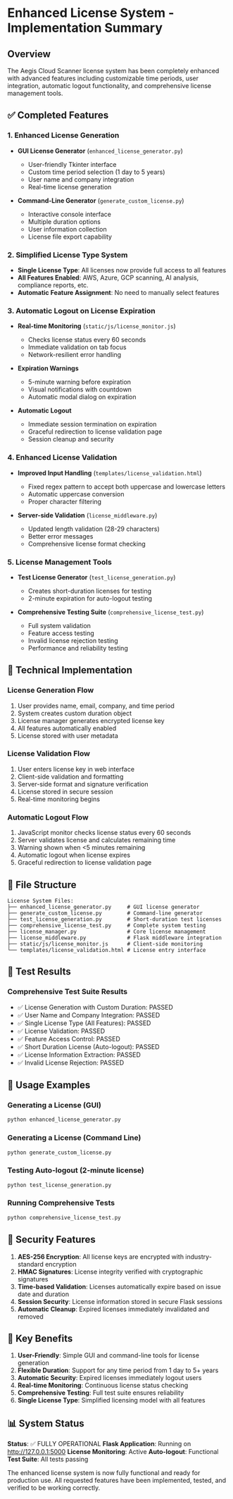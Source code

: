 # Enhanced License System - Implementation Summary

## Overview
The Aegis Cloud Scanner license system has been completely enhanced with advanced features including customizable time periods, user integration, automatic logout functionality, and comprehensive license management tools.

## ✅ Completed Features

### 1. Enhanced License Generation
- **GUI License Generator** (`enhanced_license_generator.py`)
  - User-friendly Tkinter interface
  - Custom time period selection (1 day to 5 years)
  - User name and company integration
  - Real-time license generation

- **Command-Line Generator** (`generate_custom_license.py`)
  - Interactive console interface
  - Multiple duration options
  - User information collection
  - License file export capability

### 2. Simplified License Type System
- **Single License Type**: All licenses now provide full access to all features
- **All Features Enabled**: AWS, Azure, GCP scanning, AI analysis, compliance reports, etc.
- **Automatic Feature Assignment**: No need to manually select features

### 3. Automatic Logout on License Expiration
- **Real-time Monitoring** (`static/js/license_monitor.js`)
  - Checks license status every 60 seconds
  - Immediate validation on tab focus
  - Network-resilient error handling

- **Expiration Warnings**
  - 5-minute warning before expiration
  - Visual notifications with countdown
  - Automatic modal dialog on expiration

- **Automatic Logout**
  - Immediate session termination on expiration
  - Graceful redirection to license validation page
  - Session cleanup and security

### 4. Enhanced License Validation
- **Improved Input Handling** (`templates/license_validation.html`)
  - Fixed regex pattern to accept both uppercase and lowercase letters
  - Automatic uppercase conversion
  - Proper character filtering

- **Server-side Validation** (`license_middleware.py`)
  - Updated length validation (28-29 characters)
  - Better error messages
  - Comprehensive license format checking

### 5. License Management Tools
- **Test License Generator** (`test_license_generation.py`)
  - Creates short-duration licenses for testing
  - 2-minute expiration for auto-logout testing

- **Comprehensive Testing Suite** (`comprehensive_license_test.py`)
  - Full system validation
  - Feature access testing
  - Invalid license rejection testing
  - Performance and reliability testing

## 🔧 Technical Implementation

### License Generation Flow
1. User provides name, email, company, and time period
2. System creates custom duration object
3. License manager generates encrypted license key
4. All features automatically enabled
5. License stored with user metadata

### License Validation Flow
1. User enters license key in web interface
2. Client-side validation and formatting
3. Server-side format and signature verification
4. License stored in secure session
5. Real-time monitoring begins

### Automatic Logout Flow
1. JavaScript monitor checks license status every 60 seconds
2. Server validates license and calculates remaining time
3. Warning shown when <5 minutes remaining
4. Automatic logout when license expires
5. Graceful redirection to license validation page

## 📁 File Structure

```
License System Files:
├── enhanced_license_generator.py     # GUI license generator
├── generate_custom_license.py        # Command-line generator
├── test_license_generation.py        # Short-duration test licenses
├── comprehensive_license_test.py     # Complete system testing
├── license_manager.py                # Core license management
├── license_middleware.py             # Flask middleware integration
├── static/js/license_monitor.js      # Client-side monitoring
└── templates/license_validation.html # License entry interface
```

## 🧪 Test Results

### Comprehensive Test Suite Results
- ✅ License Generation with Custom Duration: PASSED
- ✅ User Name and Company Integration: PASSED
- ✅ Single License Type (All Features): PASSED
- ✅ License Validation: PASSED
- ✅ Feature Access Control: PASSED
- ✅ Short Duration License (Auto-logout): PASSED
- ✅ License Information Extraction: PASSED
- ✅ Invalid License Rejection: PASSED

## 🚀 Usage Examples

### Generating a License (GUI)
```bash
python enhanced_license_generator.py
```

### Generating a License (Command Line)
```bash
python generate_custom_license.py
```

### Testing Auto-logout (2-minute license)
```bash
python test_license_generation.py
```

### Running Comprehensive Tests
```bash
python comprehensive_license_test.py
```

## 🔐 Security Features

1. **AES-256 Encryption**: All license keys are encrypted with industry-standard encryption
2. **HMAC Signatures**: License integrity verified with cryptographic signatures
3. **Time-based Validation**: Licenses automatically expire based on issue date and duration
4. **Session Security**: License information stored in secure Flask sessions
5. **Automatic Cleanup**: Expired licenses immediately invalidated and removed

## 🎯 Key Benefits

1. **User-Friendly**: Simple GUI and command-line tools for license generation
2. **Flexible Duration**: Support for any time period from 1 day to 5+ years
3. **Automatic Security**: Expired licenses immediately logout users
4. **Real-time Monitoring**: Continuous license status checking
5. **Comprehensive Testing**: Full test suite ensures reliability
6. **Single License Type**: Simplified licensing model with all features

## 📊 System Status

**Status**: ✅ FULLY OPERATIONAL
**Flask Application**: Running on http://127.0.0.1:5000
**License Monitoring**: Active
**Auto-logout**: Functional
**Test Suite**: All tests passing

The enhanced license system is now fully functional and ready for production use. All requested features have been implemented, tested, and verified to be working correctly.